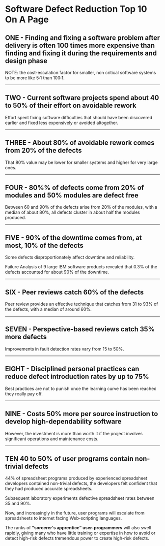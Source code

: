 
# Software Defect Reduction Top 10 On A Page

## ONE - Finding and fixing a software problem after delivery is often 100 times more expensive than finding and fixing it during the requirements and design phase

NOTE: the cost-escalation factor for smaller, non critical software systems to be more like 5:1 than 100:1.

---

## TWO - Current software projects spend about 40 to 50% of their effort on avoidable rework

Effort spent fixing software difficulties that should have been discovered earlier and fixed
less expensively or avoided altogether.

---

## THREE - About 80% of avoidable rework comes from 20% of the defects

That 80% value may be lower for smaller systems and higher for very large ones.

---

## FOUR - 80%% of defects come from 20% of modules and 50% modules are defect free

Between 60 and 90% of the defects arise from 20% of the modules, with a median of about 80%, all defects cluster in about half the modules produced.

---

## FIVE - 90% of the downtime comes from, at most, 10% of the defects

Some defects disproportionately affect downtime and reliability.

Failure Analysis of 9 large IBM software products revealed that 0.3% of the defects accounted for about 90% of the downtime.

---

## SIX - Peer reviews catch 60% of the defects

Peer review provides an effective technique that catches from 31 to 93% of the defects, with a median of around 60%.

---

## SEVEN - Perspective-based reviews catch 35% more defects

Improvements in fault detection rates vary from 15 to 50%.

---

## EIGHT - Disciplined personal practices can reduce defect introduction rates by up to 75%

Best practices are not to punish once the learning curve has been reached they really pay off.

---

## NINE - Costs 50% more per source instruction to develop high-dependability software

However, the investment is more than worth it if the  project involves significant operations and maintenance costs.

---

## TEN 40 to 50% of user programs contain non-trivial defects

44% of spreadsheet programs produced by experienced spreadsheet developers contained non-trivial defects,
the developers felt confident that they had produced accurate spreadsheets.

Subsequent laboratory experiments defective spreadsheet rates between 35 and 90%.

Now, and increasingly in the future, user programs will escalate from spreadsheets to internet facing Web-scripting languages.

The ranks of **“sorcerer's apprentice” user-programmers** will also swell rapidly, giving many who have little training or expertise in how to
avoid or detect high-risk defects tremendous power to create high-risk defects.
